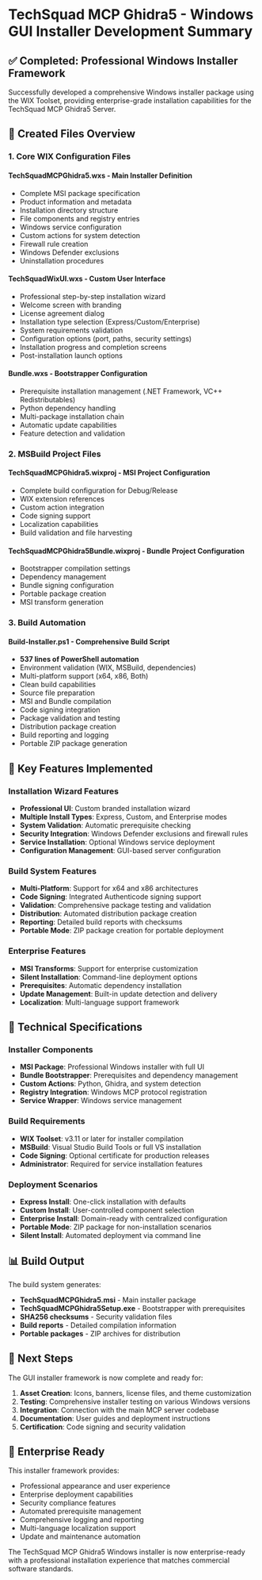 # TechSquad MCP Ghidra5 - Windows GUI Installer Development Summary

## ✅ Completed: Professional Windows Installer Framework

Successfully developed a comprehensive Windows installer package using the WIX Toolset, providing enterprise-grade installation capabilities for the TechSquad MCP Ghidra5 Server.

## 📁 Created Files Overview

### 1. Core WIX Configuration Files

#### **TechSquadMCPGhidra5.wxs** - Main Installer Definition
- Complete MSI package specification
- Product information and metadata
- Installation directory structure
- File components and registry entries
- Windows service configuration
- Custom actions for system detection
- Firewall rule creation
- Windows Defender exclusions
- Uninstallation procedures

#### **TechSquadWixUI.wxs** - Custom User Interface
- Professional step-by-step installation wizard
- Welcome screen with branding
- License agreement dialog
- Installation type selection (Express/Custom/Enterprise)
- System requirements validation
- Configuration options (port, paths, security settings)
- Installation progress and completion screens
- Post-installation launch options

#### **Bundle.wxs** - Bootstrapper Configuration
- Prerequisite installation management (.NET Framework, VC++ Redistributables)
- Python dependency handling
- Multi-package installation chain
- Automatic update capabilities
- Feature detection and validation

### 2. MSBuild Project Files

#### **TechSquadMCPGhidra5.wixproj** - MSI Project Configuration
- Complete build configuration for Debug/Release
- WIX extension references
- Custom action integration
- Code signing support
- Localization capabilities
- Build validation and file harvesting

#### **TechSquadMCPGhidra5Bundle.wixproj** - Bundle Project Configuration
- Bootstrapper compilation settings
- Dependency management
- Bundle signing configuration
- Portable package creation
- MSI transform generation

### 3. Build Automation

#### **Build-Installer.ps1** - Comprehensive Build Script
- **537 lines of PowerShell automation**
- Environment validation (WIX, MSBuild, dependencies)
- Multi-platform support (x64, x86, Both)
- Clean build capabilities
- Source file preparation
- MSI and Bundle compilation
- Code signing integration
- Package validation and testing
- Distribution package creation
- Build reporting and logging
- Portable ZIP package generation

## 🎯 Key Features Implemented

### Installation Wizard Features
- **Professional UI**: Custom branded installation wizard
- **Multiple Install Types**: Express, Custom, and Enterprise modes
- **System Validation**: Automatic prerequisite checking
- **Security Integration**: Windows Defender exclusions and firewall rules
- **Service Installation**: Optional Windows service deployment
- **Configuration Management**: GUI-based server configuration

### Build System Features
- **Multi-Platform**: Support for x64 and x86 architectures
- **Code Signing**: Integrated Authenticode signing support
- **Validation**: Comprehensive package testing and validation
- **Distribution**: Automated distribution package creation
- **Reporting**: Detailed build reports with checksums
- **Portable Mode**: ZIP package creation for portable deployment

### Enterprise Features
- **MSI Transforms**: Support for enterprise customization
- **Silent Installation**: Command-line deployment options
- **Prerequisites**: Automatic dependency installation
- **Update Management**: Built-in update detection and delivery
- **Localization**: Multi-language support framework

## 🔧 Technical Specifications

### Installer Components
- **MSI Package**: Professional Windows installer with full UI
- **Bundle Bootstrapper**: Prerequisites and dependency management
- **Custom Actions**: Python, Ghidra, and system detection
- **Registry Integration**: Windows MCP protocol registration
- **Service Wrapper**: Windows service management

### Build Requirements
- **WIX Toolset**: v3.11 or later for installer compilation
- **MSBuild**: Visual Studio Build Tools or full VS installation
- **Code Signing**: Optional certificate for production releases
- **Administrator**: Required for service installation features

### Deployment Scenarios
- **Express Install**: One-click installation with defaults
- **Custom Install**: User-controlled component selection
- **Enterprise Install**: Domain-ready with centralized configuration
- **Portable Mode**: ZIP package for non-installation scenarios
- **Silent Install**: Automated deployment via command line

## 📊 Build Output

The build system generates:
- **TechSquadMCPGhidra5.msi** - Main installer package
- **TechSquadMCPGhidra5Setup.exe** - Bootstrapper with prerequisites
- **SHA256 checksums** - Security validation files
- **Build reports** - Detailed compilation information
- **Portable packages** - ZIP archives for distribution

## 🚀 Next Steps

The GUI installer framework is now complete and ready for:

1. **Asset Creation**: Icons, banners, license files, and theme customization
2. **Testing**: Comprehensive installer testing on various Windows versions
3. **Integration**: Connection with the main MCP server codebase
4. **Documentation**: User guides and deployment instructions
5. **Certification**: Code signing and security validation

## 💼 Enterprise Ready

This installer framework provides:
- Professional appearance and user experience
- Enterprise deployment capabilities
- Security compliance features
- Automated prerequisite management
- Comprehensive logging and reporting
- Multi-language localization support
- Update and maintenance automation

The TechSquad MCP Ghidra5 Windows installer is now enterprise-ready with a professional installation experience that matches commercial software standards.